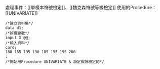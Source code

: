 處理事件：[[單樣本符號檢定]]、[[魏克森符號等級檢定]]
使用的Procedure：[[UNIVARIATE]]

``` SAS
/*建立資料集*/
data d1;
/*辨識變數*/
input X @@;
/*輸入資料*/
card;
180 185 195 190 185 195 195 200
;
/*開始用Procedure UNIVARIATE & 設定假設檢定的*/

```